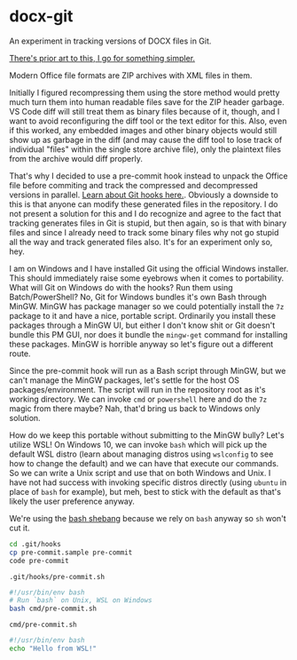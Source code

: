 # docx-git

An experiment in tracking versions of DOCX files in Git.

[There's prior art to this, I go for something simpler.](http://blog.martinfenner.org/2014/08/25/using-microsoft-word-with-git/)

Modern Office file formats are ZIP archives with XML files in them.

Initially I figured recompressing them using the store method would pretty much turn them into human readable files save for the ZIP header garbage. VS Code diff will still treat them as binary files because of it, though, and I want to avoid reconfiguring the diff tool or the text editor for this. Also, even if this worked, any embedded images and other binary objects would still show up as garbage in the diff (and may cause the diff tool to lose track of individual "files" within the single store archive file), only the plaintext files from the archive would diff properly.

That's why I decided to use a pre-commit hook instead to unpack the Office file before commiting and track the compressed and decompressed versions in parallel. [Learn about Git hooks here.](https://git-scm.com/book/gr/v2/Customizing-Git-Git-Hooks). Obviously a downside to this is that anyone can modify these generated files in the repository. I do not present a solution for this and I do recognize and agree to the fact that tracking generates files in Git is stupid, but then again, so is that with binary files and since I already need to track some binary files why not go stupid all the way and track generated files also. It's for an experiment only so, hey.

I am on Windows and I have installed Git using the official Windows installer. This should immediately raise some eyebrows when it comes to portability. What will Git on Windows do with the hooks? Run them using Batch/PowerShell? No, Git for Windows bundles it's own Bash through MinGW. MinGW has package manager so we could potentially install the `7z` package to it and have a nice, portable script. Ordinarily you install these packages through a MinGW UI, but either I don't know shit or Git doesn't bundle this PM GUI, nor does it bundle the `mingw-get` command for installing these packages. MinGW is horrible anyway so let's figure out a different route.

Since the pre-commit hook will run as a Bash script through MinGW, but we can't manage the MinGW packages, let's settle for the host OS packages/environment. The script will run in the repository root as it's working directory. We can invoke `cmd` or `powershell` here and do the `7z` magic from there maybe? Nah, that'd bring us back to Windows only solution.

How do we keep this portable without submitting to the MinGW bully? Let's utilize WSL! On Windows 10, we can invoke `bash` which will pick up the default WSL distro (learn about managing distros using `wslconfig` to see how to change the default) and we can have that execute our commands. So we can write a Unix script and use that on both Windows and Unix. I have not had success with invoking specific distros directly (using `ubuntu` in place of `bash` for example), but meh, best to stick with the default as that's likely the user preference anyway.

We're using the [bash shebang](https://stackoverflow.com/a/10383546/2715716) because we rely on `bash` anyway so `sh` won't cut it.

```sh
cd .git/hooks
cp pre-commit.sample pre-commit
code pre-commit
```

`.git/hooks/pre-commit.sh`

```sh
#!/usr/bin/env bash
# Run `bash` on Unix, WSL on Windows
bash cmd/pre-commit.sh
```

`cmd/pre-commit.sh`

```sh
#!/usr/bin/env bash
echo "Hello from WSL!"
```

